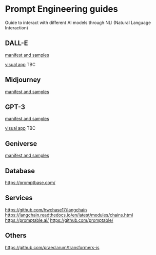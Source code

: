 # Prompt Engineering guides
Guide to interact with different AI models through NLI (Natural Language Interaction) 

## DALL-E
[manifest and samples](/guides/openai-dalle.json)

[visual app]() TBC

## Midjourney

[manifest and samples](/guides/)

## GPT-3

[manifest and samples](/guides/)

[visual app]() TBC

## Geniverse

[manifest and samples](/guides/)

## Database

https://promptbase.com/

## Services

https://github.com/hwchase17/langchain
https://langchain.readthedocs.io/en/latest/modules/chains.html
https://promptable.ai/
https://github.com/promptable/

## Others

https://github.com/praeclarum/transformers-js
